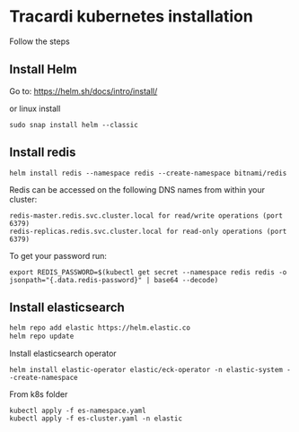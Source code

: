 # Tracardi kubernetes installation

Follow the steps

## Install Helm

Go to: https://helm.sh/docs/intro/install/

or linux install

```
sudo snap install helm --classic
```


## Install redis

```
helm install redis --namespace redis --create-namespace bitnami/redis 
```

Redis can be accessed on the following DNS names from within your cluster:

    redis-master.redis.svc.cluster.local for read/write operations (port 6379)
    redis-replicas.redis.svc.cluster.local for read-only operations (port 6379)

To get your password run:

    export REDIS_PASSWORD=$(kubectl get secret --namespace redis redis -o jsonpath="{.data.redis-password}" | base64 --decode)

## Install elasticsearch

```bash
helm repo add elastic https://helm.elastic.co
helm repo update
```

Install elasticsearch operator

```
helm install elastic-operator elastic/eck-operator -n elastic-system --create-namespace
```

From k8s folder

```
kubectl apply -f es-namespace.yaml
kubectl apply -f es-cluster.yaml -n elastic
```